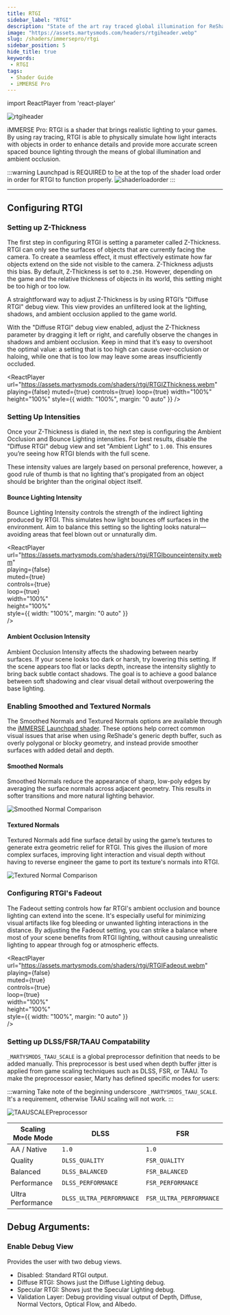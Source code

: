 ```yaml
---
title: RTGI
sidebar_label: "RTGI"
description: "State of the art ray traced global illumination for ReShade."
image: "https://assets.martysmods.com/headers/rtgiheader.webp"
slug: /shaders/immersepro/rtgi
sidebar_position: 5
hide_title: true
keywords: 
 - RTGI
tags:
 - Shader Guide
 - iMMERSE Pro
---
```


<!------------------------IMPORTS ---------------------------->

import ReactPlayer from 'react-player'

<!----------------------------------------------------------->

![rtgiheader](https://assets.martysmods.com/headers/rtgiheader.webp)

iMMERSE Pro: RTGI is a shader that brings realistic lighting to your games. By using ray tracing, RTGI is able to physically simulate how light interacts with objects in order to enhance details and provide more accurate screen spaced bounce lighting through the means of global illumination and ambient occlusion.

:::warning
Launchpad is REQUIRED to be at the top of the shader load order in order for RTGI to function properly.
![shaderloadorder](https://assets.martysmods.com/shaders/rtgi/rtgiloadorder2.webp)
:::

---

## Configuring RTGI

### Setting up Z-Thickness
The first step in configuring RTGI is setting a parameter called Z-Thickness. RTGI can only see the surfaces of objects that are currently facing the camera. To create a seamless effect, it must effectively estimate how far objects extend on the side not visible to the camera. Z-Thickness adjusts this bias. By default, Z-Thickness is set to `0.250`. However, depending on the game and the relative thickness of objects in its world, this setting might be too high or too low.

A straightforward way to adjust Z-Thickness is by using RTGI’s "Diffuse RTGI" debug view. This view provides an unfiltered look at the lighting, shadows, and ambient occlusion applied to the game world.

With the "Diffuse RTGI" debug view enabled, adjust the Z-Thickness parameter by dragging it left or right, and carefully observe the changes in shadows and ambient occlusion. Keep in mind that it’s easy to overshoot the optimal value: a setting that is too high can cause over-occlusion or haloing, while one that is too low may leave some areas insufficiently occluded.


<ReactPlayer
  url="https://assets.martysmods.com/shaders/rtgi/RTGIZThickness.webm"
  playing={false}
  muted={true}
  controls={true}
  loop={true}
  width="100%"
  height="100%"
  style={{ width: "100%", margin: "0 auto" }}
/>

### Setting Up Intensities

Once your Z-Thickness is dialed in, the next step is configuring the Ambient Occlusion and Bounce Lighting intensities. For best results, disable the "Diffuse RTGI" debug view and set "Ambient Light" to `1.00`. This ensures you’re seeing how RTGI blends with the full scene.

These intensity values are largely based on personal preference, however, a good rule of thumb is that no lighting that's propigated from an object should be brighter than the original object itself.

#### Bounce Lighting Intensity

Bounce Lighting Intensity controls the strength of the indirect lighting produced by RTGI. This simulates how light bounces off surfaces in the environment. Aim to balance this setting so the lighting looks natural—avoiding areas that feel blown out or unnaturally dim.

<ReactPlayer  
  url="https://assets.martysmods.com/shaders/rtgi/RTGIbounceintensity.webm"  
  playing={false}  
  muted={true}  
  controls={true}  
  loop={true}  
  width="100%"  
  height="100%"  
  style={{ width: "100%", margin: "0 auto" }}  
/>

#### Ambient Occlusion Intensity

Ambient Occlusion Intensity affects the shadowing between nearby surfaces. If your scene looks too dark or harsh, try lowering this setting. If the scene appears too flat or lacks depth, increase the intensity slightly to bring back subtle contact shadows. The goal is to achieve a good balance between soft shadowing and clear visual detail without overpowering the base lighting.

### Enabling Smoothed and Textured Normals

The Smoothed Normals and Textured Normals options are available through the [iMMERSE Launchpad shader](../immerse/01launchpad.md). These options help correct common visual issues that arise when using ReShade's generic depth buffer, such as overly polygonal or blocky geometry, and instead provide smoother surfaces with added detail and depth.

#### Smoothed Normals

Smoothed Normals reduce the appearance of sharp, low-poly edges by averaging the surface normals across adjacent geometry. This results in softer transitions and more natural lighting behavior.

![Smoothed Normal Comparison](https://assets.martysmods.com/shaders/rtgi/RTGINormalsComparisonSmoothed.webp)

#### Textured Normals

Textured Normals add fine surface detail by using the game’s textures to generate extra geometric relief for RTGI. This gives the illusion of more complex surfaces, improving light interaction and visual depth without having to reverse engineer the game to port its texture's normals into RTGI.

![Textured Normal Comparison](https://assets.martysmods.com/shaders/rtgi/RTGINormalsComparisonTextured.webp)

### Configuring RTGI's Fadeout

The Fadeout setting controls how far RTGI's ambient occlusion and bounce lighting can extend into the scene. It's especially useful for minimizing visual artifacts like fog bleeding or unwanted lighting interactions in the distance. By adjusting the Fadeout setting, you can strike a balance where most of your scene benefits from RTGI lighting, without causing unrealistic lighting to appear through fog or atmospheric effects.

<ReactPlayer  
  url="https://assets.martysmods.com/shaders/rtgi/RTGIFadeout.webm"  
  playing={false}  
  muted={true}  
  controls={true}  
  loop={true}  
  width="100%"  
  height="100%"  
  style={{ width: "100%", margin: "0 auto" }}  
/>

### Setting up DLSS/FSR/TAAU Compatability 
`_MARTYSMODS_TAAU_SCALE` is a global preprocessor definition that needs to be added manually. This preprocessor is best used when depth buffer jitter is applied from game scaling techniques such as DLSS, FSR, or TAAU. To make the preprocessor easier, Marty has defined specific modes for users:

:::warning
Take note of the beginning underscore `_MARTYSMODS_TAAU_SCALE`. It's a requirement, otherwise TAAU scaling will not work.
:::

![TAAUSCALEPreprocessor](https://assets.martysmods.com/shaders/rtgi/taauscalepreprocessor2.webp)
 
| Scaling Mode Mode | DLSS                     | FSR                     |
| ----------------- | ------------------------ | ----------------------- |
| AA / Native       | `1.0`                    | `1.0`                   |
| Quality           | `DLSS_QUALITY`           | `FSR_QUALITY`           |
| Balanced          | `DLSS_BALANCED`          | `FSR_BALANCED`          |
| Performance       | `DLSS_PERFORMANCE`       | `FSR_PERFORMANCE`       |
| Ultra Performance | `DLSS_ULTRA_PERFORMANCE` | `FSR_ULTRA_PERFORMANCE` |

## Debug Arguments:

### Enable Debug View
Provides the user with two debug views.
* Disabled: Standard RTGI output.
* Diffuse RTGI: Shows just the Diffuse Lighting debug.
* Specular RTGI: Shows just the Specular Lighting debug.
* Validation Layer: Debug providing visual output of Depth, Diffuse, Normal Vectors, Optical Flow, and Albedo.
